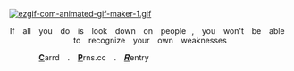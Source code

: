 
  <p align="center">
</p>

[![ezgif-com-animated-gif-maker-1.gif](https://i.postimg.cc/QdpS8bz4/ezgif-com-animated-gif-maker-1.gif)](https://postimg.cc/87zLwhNM)

<p align="center">
If ⠀all ⠀you ⠀do ⠀is ⠀look ⠀down ⠀on ⠀people⠀,⠀ you ⠀won't ⠀be ⠀able⠀ to⠀ recognize⠀ your⠀ own⠀ weaknesses
<p align="center">  
 
  
<p align="center">
  
 ⠀⠀    ⠀ ⠀   [𝐂](https://kiriyaoi.carrd.co)arrd⠀  .⠀  [𝐏](https://pronouns.cc/dynamight)rns.cc⠀  .⠀  [𝑹](https://rentry.co/katssuki)entry
